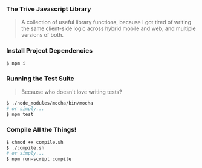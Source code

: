 ### The Trive Javascript Library

> A collection of useful library functions, because I got tired of writing the same client-side logic across hybrid mobile and web, and multiple versions of both.

### Install Project Dependencies

```bash
$ npm i
```

### Running the Test Suite

> Because who doesn't love writing tests?

```bash
$ ./node_modules/mocha/bin/mocha
# or simply...
$ npm test
```

### Compile All the Things!

```bash
$ chmod +x compile.sh
$ ./compile.sh
# or simply...
$ npm run-script compile
```